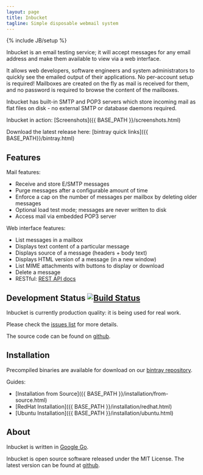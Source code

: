 ```yaml
---
layout: page
title: Inbucket
tagline: Simple disposable webmail system
---
```

{% include JB/setup %}

Inbucket is an email testing service; it will accept messages for any email
address and make them available to view via a web interface.

It allows web developers, software engineers and system administrators to
quickly see the emailed output of their applications.  No per-account setup is
required! Mailboxes are created on the fly as mail is received for them, and
no password is required to browse the content of the mailboxes.

Inbucket has built-in SMTP and POP3 servers which store incoming mail as flat
files on disk - no external SMTP or database daemons required.

Inbucket in action: [Screenshots]({{ BASE_PATH }}/screenshots.html)

Download the latest release here: [bintray quick links]({{ BASE_PATH}}/bintray.html)

Features
--------

Mail features:

 * Receive and store E/SMTP messages
 * Purge messages after a configurable amount of time
 * Enforce a cap on the number of messages per mailbox by deleting older messages
 * Optional load test mode; messages are never written to disk
 * Access mail via embedded POP3 server

Web interface features:

 * List messages in a mailbox
 * Displays text content of a particular message
 * Displays source of a message (headers + body text)
 * Displays HTML version of a message (in a new window)
 * List MIME attachments with buttons to display or download
 * Delete a message
 * RESTful: [REST API docs](https://github.com/jhillyerd/inbucket/wiki/REST-API)

Development Status [![Build Status](https://travis-ci.org/jhillyerd/inbucket.png?branch=master)](https://travis-ci.org/jhillyerd/inbucket)
------------------

Inbucket is currently production quality: it is being used for real work.

Please check the [issues list](https://github.com/jhillyerd/inbucket/issues?state=open)
for more details.

The source code can be found on [github](https://github.com/jhillyerd/inbucket).

Installation
------------

Precompiled binaries are available for download on our
[bintray repository](https://bintray.com/jhillyerd/golang/inbucket).

Guides:

 * [Installation from Source]({{ BASE_PATH }}/installation/from-source.html)
 * [RedHat Installation]({{ BASE_PATH }}/installation/redhat.html)
 * [Ubuntu Installation]({{ BASE_PATH }}/installation/ubuntu.html)

About
-----
Inbucket is written in [Google Go][1].

Inbucket is open source software released under the MIT License.  The latest
version can be found at [github](https://github.com/jhillyerd/inbucket).

[1]: http://golang.org/


